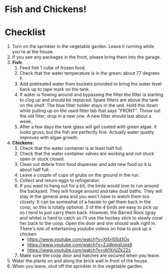 # Fish and Chickens!

# Checklist

1. Turn on the sprinkler in the vegetable garden.  Leave it running while you're at the house.
2. If you see any packages in the front, please bring them into the garage.
3. **Fish:**
    1. Feed fish 1 cube of frozen food.
    2. Check that the water temperature is in the green: about 77 degrees F.
    3. Add pretreated water from buckets provided to bring the water level back up to tape mark on the tank.
    4. If water is flowing around and bypassing the filter the filter is starting to clog up
       and should be replaced.  Spare filters are above the tank on the shelf.
       The blue filter holder stays in the unit.  Hold this down while pulling up
       on the used filter tab that says "FRONT".
       Throw out the old filter, drop in a new one.  A new filter should
       last about a week.
    5. After a few days the tank glass will get coated with green algae.
       It looks gross, but the fish are perfectly fine.
       Actually water quality improves with algae growth.
4. **Chickens:**
    1. Check that the water container is at least half full.
    2. Check that the water container valves are working and not stuck open or stuck closed.
    3. Clean out debrie from food dispenser and add new food so it is about half full.
    4. Leave a couple of cups of grubs on the ground in the run.
    5. Collect and return eggs to refrigerator.
    6. If you want to hang out for a bit, the birds would love to run around the backyard.
       They will forage around and take dust baths.  They will stay in the general area
       and you won't have to watch them too closely.  It can be somewhat of a hassle to get
       them back in the coop, so this is totally optional.  3 of the 4 birds are easy to pick
       up so I tend to just carry them back.
       However, the Barred Rock (gray and white) is hard
       to catch so I'll use the hockey stick to slowly coral her back to the coop.
       Open the door and she should walk right in.
       There's lots of entertaining youtube videos on how to pick up a chicken:
        * <https://www.youtube.com/watch?v=Xt5rI5Sd3Gs>
        * <https://www.youtube.com/watch?v=ZJdkmgiUqs8>
        * <https://www.youtube.com/watch?v=vb1XrUZk22s>
    7. Make sure the coop door and hatches are secured when you leave.
5. Water the plants on and along the brick wall in front of the house.
6. When you leave, shut off the sprinkler in the vegetable garden.


